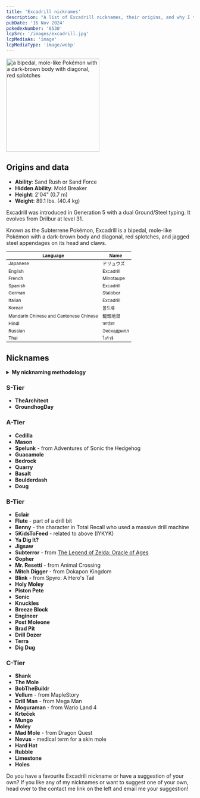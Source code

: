 ```yaml
---
title: 'Excadrill nicknames'
description: "A list of Excadrill nicknames, their origins, and why I think they're cool."
pubDate: '16 Nov 2024'
pokedexNumber: '0530'
lcpSrc: '/images/excadrill.jpg'
lcpMediaAs: 'image'
lcpMediaType: 'image/webp'
---
```

<div class="img-center">
	<picture>
		<source srcset="/images/excadrill.webp" type="image/webp">
		<img src="/images/excadrill.jpg" width="250px" height="250px" alt="a bipedal, mole-like Pokémon with a dark-brown body with diagonal, red splotches">
	</picture>
</div>

## Origins and data
<div class="room-box">
	<div class="room-box-left">
		<ul>
			<li><strong>Ability</strong>: Sand Rush or Sand Force</li>
			<li><strong>Hidden Ability</strong>: Mold Breaker</li>
			<li><strong>Height</strong>: 2'04" (0.7 m)</li>
			<li><strong>Weight</strong>: 89.1 lbs. (40.4 kg)</li>
		</ul>
		<p>Excadrill was introduced in Generation 5 with a dual Ground/Steel typing. It evolves from Drilbur at level 31.</p>
		<p>Known as the Subterrene Pokémon, Excadrill is a bipedal, mole-like Pokémon with a dark-brown body and diagonal, red splotches, and jagged steel appendages on its head and claws.</q></p>
	</div>
	<div class="room-box-right">
		<table class="room-table" style="font-size:12px">
			<thead>
				<tr>
					<th>Language</th>
					<th>Name</th>
				</tr>
			</thead>
			<tbody>
				<tr>
					<td>Japanese</td>
					<td><span lang="ja">ドリュウズ</span></td>
				</tr>
				<tr>
					<td>English</td>
					<td>Excadrill</td>
				</tr>
				<tr>
					<td>French</td>
					<td>Minotaupe</td>
				</tr>
				<tr>
					<td>Spanish</td>
					<td>Excadrill</td>
				</tr>
				<tr>
					<td>German</td>
					<td>Stalobor</td>
				</tr>
				<tr>
					<td>Italian</td>
					<td>Excadrill</td>
				</tr>
				<tr>
					<td>Korean</td>
					<td><span lang="ko">몰드류</span></td>
				</tr>
				<tr>
					<td>Mandarin Chinese and Cantonese Chinese</td>
					<td><span lang="zh">龍頭地鼠</span></td>
				</tr>
				<tr>
					<td>Hindi</td>
					<td><span lang="hi">क्राउंडर</span></td>
				</tr>
				<tr>
					<td>Russian</td>
					<td><span lang="ru">Экскадрилл</span></td>
				</tr>
				<tr>
					<td>Thai</td>
					<td><span lang="th">โดริวซึ</span></td>
				</tr>
			</tbody>
		</table>
	</div>
</div>

## Nicknames
<section class="deets">
	<details>
	<summary><strong>My nicknaming methodology</strong></summary>
	<ul>
		<li>I rank nicknames by lettered tiers: S, A, B, C, and D. S is the best and D is the worst.</li>
		<li>I'll usually list my inspiration for a nickname so you know where they came from.</li>
	</ul>
	</details>
</section>

### S-Tier

* **TheArchitect**
* **GroundhogDay**

### A-Tier

* **Cedilla**
* **Mason**
* **Spelunk** - from Adventures of Sonic the Hedgehog
* **Guacamole**
* **Bedrock**
* **Quarry**
* **Basalt**
* **Boulderdash**
* **Doug**

### B-Tier

* **Eclair**
* **Flute** - part of a drill bit
* **Benny** - the character in Total Recall who used a massive drill machine
* **5KidsToFeed** - related to above (IYKYK)
* **Ya Dig It?**
* **Jigsaw**
* **Subterror** - from [The Legend of Zelda: Oracle of Ages](/nicknames/themes/legend-of-zelda/)
* **Gopher**
* **Mr. Resetti** - from Animal Crossing
* **Mitch Digger** - from Dokapon Kingdom
* **Blink** - from Spyro: A Hero's Tail
* **Holy Moley**
* **Piston Pete**
* **Sonic**
* **Knuckles**
* **Breeze Block**
* **Engineer**
* **Post Moleone**
* **Brad Pit**
* **Drill Dozer**
* **Terra**
* **Dig Dug**

### C-Tier

* **Shank**
* **The Mole**
* **BobTheBuildr**
* **Vellum** - from MapleStory
* **Drill Man** - from Mega Man
* **Moguraman** - from Wario Land 4
* **Krteček**
* **Mungo**
* **Moley**
* **Mad Mole** - from Dragon Quest
* **Nevus** - medical term for a skin mole
* **Hard Hat**
* **Rubble**
* **Limestone**
* **Holes**

Do you have a favourite Excadrill nickname or have a suggestion of your own? If you like any of my nicknames or want to suggest one of your own, head over to the contact me link on the left and email me your suggestion!